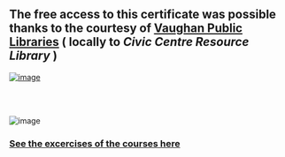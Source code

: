 ## The free access to this certificate was possible thanks to the courtesy of [**Vaughan Public Libraries**](https://www.vaughanpl.info/databases/view/LinkedIn_Learning)  ( locally to _Civic Centre Resource Library_ )

[![image](https://github.com/GBlanch/Portfolio/assets/136500426/3818a673-e184-4db1-8a7d-c5b2c15b7c6f)](https://github.com/GBlanch/Portfolio/blob/main/0.Files/1.Certificates/2.LinkedIn~Microsoft/1.images/VPL.png)

&nbsp;    
&nbsp;

![image](https://github.com/GBlanch/Portfolio/assets/136500426/efc01052-d76d-4e4a-96c3-45fcc08fd20a)

### [See the excercises of the courses here](https://github.com/GBlanch/Portfolio/tree/main/0.Files/1.Certificates/2.LinkedIn~Microsoft/0.course_files/1.Master%20MExcel)


